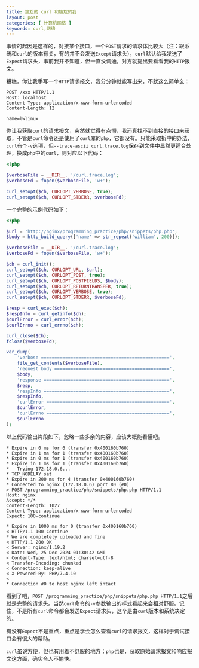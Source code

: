 ```yaml
---
title: 尴尬的 curl 和尴尬的我
layout: post
categories: [ 计算机网络 ]
keywords: curl,网络
---
```


事情的起因是这样的，对接某个接口，一个`POST`请求的请求体比较大（注：跟系统和`curl`的版本有关，有的并不会发送`Except`请求头），`curl`默认给我发送了`Expect`请求头，事前我并不知道，但一直没调通，对方就提出要看看我的`HTTP`报文。

糟糕，你让我手写一个`HTTP`请求报文，我分分钟就能写出来，不就这么简单么：

```http
POST /xxx HTTP/1.1
Host: localhost
Content-Type: application/x-www-form-urlencoded
Content-Length: 12

name=lwlinux
```

你让我获取`curl`的请求报文，突然就觉得有点懵，我还真找不到直接的接口来获取，不管是`curl`命令还是使用了`curl`库的`php`，它都没有。只能采取折中的办法，`curl`有个`-v`选项，但`--trace-ascii curl.trace.log`保存到文件中显然更适合处理，换成`php`中的`curl`，则对应以下代码：

```php
<?php

$verboseFile = __DIR__. '/curl.trace.log';
$verboseFd = fopen($verboseFile, 'w+');

curl_setopt($ch, CURLOPT_VERBOSE, true);
curl_setopt($ch, CURLOPT_STDERR, $verboseFd);
```

一个完整的示例代码如下：

```php
<?php

$url = 'http://nginx/programming_practice/php/snippets/php.php';
$body = http_build_query(['name' => str_repeat('william', 200)]);

$verboseFile = __DIR__. '/curl.trace.log';
$verboseFd = fopen($verboseFile, 'w+');

$ch = curl_init();
curl_setopt($ch, CURLOPT_URL, $url);
curl_setopt($ch, CURLOPT_POST, true);
curl_setopt($ch, CURLOPT_POSTFIELDS, $body);
curl_setopt($ch, CURLOPT_RETURNTRANSFER, true);
curl_setopt($ch, CURLOPT_VERBOSE, true);
curl_setopt($ch, CURLOPT_STDERR, $verboseFd);

$resp = curl_exec($ch);
$respInfo = curl_getinfo($ch);
$curlError = curl_error($ch);
$curlErrno = curl_errno($ch);

curl_close($ch);
fclose($verboseFd);

var_dump(
    'verbose ================================================',
    file_get_contents($verboseFile),
    'request body ===========================================',
    $body,
    'response ===============================================',
    $resp,
    'respInfo ===============================================',
    $respInfo,
    'curlError ==============================================',
    $curlError,
    'curlErrno ==============================================',
    $curlErrno
);
```

以上代码输出片段如下，忽略一些多余的内容，应该大概能看懂吧。

```
* Expire in 0 ms for 6 (transfer 0x400160b760)
* Expire in 1 ms for 1 (transfer 0x400160b760)
* Expire in 0 ms for 1 (transfer 0x400160b760)
* Expire in 1 ms for 1 (transfer 0x400160b760)
*   Trying 172.18.0.6...
* TCP_NODELAY set
* Expire in 200 ms for 4 (transfer 0x400160b760)
* Connected to nginx (172.18.0.6) port 80 (#0)
> POST /programming_practice/php/snippets/php.php HTTP/1.1
Host: nginx
Accept: */*
Content-Length: 1027
Content-Type: application/x-www-form-urlencoded
Expect: 100-continue

* Expire in 1000 ms for 0 (transfer 0x400160b760)
< HTTP/1.1 100 Continue
* We are completely uploaded and fine
< HTTP/1.1 200 OK
< Server: nginx/1.19.2
< Date: Wed, 25 Dec 2024 01:30:42 GMT
< Content-Type: text/html; charset=utf-8
< Transfer-Encoding: chunked
< Connection: keep-alive
< X-Powered-By: PHP/7.4.10
< 
* Connection #0 to host nginx left intact

```

看到了吧，`POST /programming_practice/php/snippets/php.php HTTP/1.1`之后就是完整的请求头。当然`curl`命令的`-v`参数输出的样式看起来会相对舒服。记住，不是所有`curl`命令都会发送`Expect`请求头，这个是由`curl`版本和系统决定的。

有没有`Expect`不是重点，重点是学会怎么查看`curl`的请求报文，这样对于调试接口会有很大的帮助。

`curl`虽说方便，但也有用着不舒服的地方；`php`也是，获取原始请求报文和响应报文这方面，确实令人不愉快。
